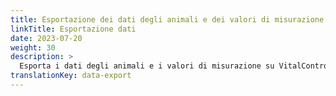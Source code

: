 ```yaml
---
title: Esportazione dei dati degli animali e dei valori di misurazione
linkTitle: Esportazione dati
date: 2023-07-20
weight: 30
description: >
  Esporta i dati degli animali e i valori di misurazione su VitalControl in file di dati CVS.
translationKey: data-export
---
```

